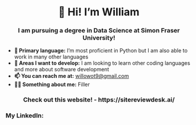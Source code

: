 <h1 align="center">👋 Hi! I’m William</h1>
<h3 align="center">I am pursuing a degree in Data Science at Simon Fraser University!</h3>

- **👀 Primary language:** I’m most proficient in Python but I am also able to work in many other languages
- **🌱 Areas I want to develop:** I am looking to learn other coding languages and more about software development
- **📫 You can reach me at:** willowot9@gmail.com
- **🧑‍🏫 Something about me:** Filler

<h3 align="center">Check out this website! - https://sitereviewdesk.ai/</h3>

<h3 align="left">My LinkedIn:</h3>
<p align="left">

</p>

<!---
aaronn-lopez/aaronn-lopez is a ✨ special ✨ repository because its `README.md` (this file) appears on your GitHub profile.
You can click the Preview link to take a look at your changes.
--->
